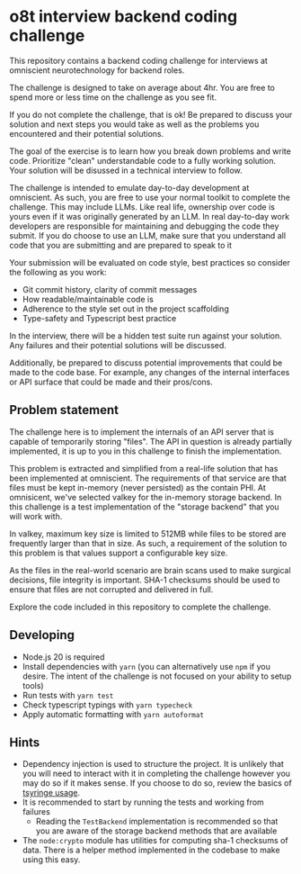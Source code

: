 # o8t interview backend coding challenge

This repository contains a backend coding challenge for interviews at omniscient neurotechnology for backend
roles.

The challenge is designed to take on average about 4hr.
You are free to spend more or less time on the challenge as you see fit.

If you do not complete the challenge, that is ok!
Be prepared to discuss your solution and next steps you would take as well as the problems you encountered and
their potential solutions.

The goal of the exercise is to learn how you break down problems and write code.
Prioritize "clean" understandable code to a fully working solution.
Your solution will be disussed in a technical interview to follow.

The challenge is intended to emulate day-to-day development at omniscient.
As such, you are free to use your normal toolkit to complete the challenge.
This may include LLMs.
Like real life, ownership over code is yours even if it was originally generated by an LLM.
In real day-to-day work developers are responsible for maintaining and debugging the code they submit.
If you do choose to use an LLM, make sure that you understand all code that you are submitting and are
prepared to speak to it

Your submission will be evaluated on code style, best practices so consider the following as you work:

-   Git commit history, clarity of commit messages
-   How readable/maintainable code is
-   Adherence to the style set out in the project scaffolding
-   Type-safety and Typescript best practice

In the interview, there will be a hidden test suite run against your solution.
Any failures and their potential solutions will be discussed.

Additionally, be prepared to discuss potential improvements that could be made to the code base.
For example, any changes of the internal interfaces or API surface that could be made and their pros/cons.

## Problem statement

The challenge here is to implement the internals of an API server that is capable of temporarily storing
"files".
The API in question is already partially implemented, it is up to you in this challenge to finish the implementation.

This problem is extracted and simplified from a real-life solution that has been implemented at omniscient.
The requirements of that service are that files must be kept in-memory (never persisted) as the contain PHI.
At omnisicent, we've selected valkey for the in-memory storage backend.
In this challenge is a test implementation of the "storage backend" that you will work with.

In valkey, maximum key size is limited to 512MB while files to be stored are frequently larger than that in
size.
As such, a requirement of the solution to this problem is that values support a configurable key size.

As the files in the real-world scenario are brain scans used to make surgical decisions, file integrity is
important.
SHA-1 checksums should be used to ensure that files are not corrupted and delivered in full.

Explore the code included in this repository to complete the challenge.

## Developing

-   Node.js 20 is required
-   Install dependencies with `yarn` (you can alternatively use `npm` if you desire. The intent of the challenge
    is not focused on your ability to setup tools)
-   Run tests with `yarn test`
-   Check typescript typings with `yarn typecheck`
-   Apply automatic formatting with `yarn autoformat`

## Hints

-   Dependency injection is used to structure the project. It is unlikely that you will need to interact with it
    in completing the challenge however you may do so if it makes sense. If you choose to do so, review the basics of [tsyringe usage](https://github.com/microsoft/tsyringe).
-   It is recommended to start by running the tests and working from failures
    -   Reading the `TestBackend` implementation is recommended so that you are aware of the storage backend
        methods that are available
-   The `node:crypto` module has utilities for computing sha-1 checksums of data. There is a helper method
    implemented in the codebase to make using this easy.
